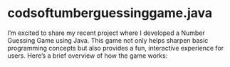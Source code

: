 # codsoftumberguessinggame.java
I’m excited to share my recent project where I developed a Number Guessing Game using Java. This game not only helps sharpen basic programming concepts but also provides a fun, interactive experience for users. Here’s a brief overview of how the game works:
